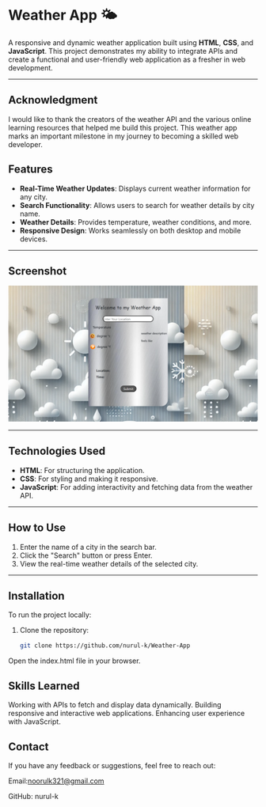 # Weather App 🌤️

A responsive and dynamic weather application built using **HTML**, **CSS**, and **JavaScript**. This project demonstrates my ability to integrate APIs and create a functional and user-friendly web application as a fresher in web development.

---

## Acknowledgment
I would like to thank the creators of the weather API and the various online learning resources that helped me build this project. This weather app marks an important milestone in my journey to becoming a skilled web developer.

## Features

- **Real-Time Weather Updates**: Displays current weather information for any city.
- **Search Functionality**: Allows users to search for weather details by city name.
- **Weather Details**: Provides temperature, weather conditions, and more.
- **Responsive Design**: Works seamlessly on both desktop and mobile devices.

---


## Screenshot

![Weather App Screenshot](https://github.com/nurul-k/Weather-App/blob/1c1578dfea0cc841bf963a8d427c8120f47264a0/Screenshot1%20.png) 

---

## Technologies Used

- **HTML**: For structuring the application.
- **CSS**: For styling and making it responsive.
- **JavaScript**: For adding interactivity and fetching data from the weather API.

---

## How to Use

1. Enter the name of a city in the search bar.
2. Click the "Search" button or press Enter.
3. View the real-time weather details of the selected city.

---

## Installation

To run the project locally:

1. Clone the repository:
   ```bash
   git clone https://github.com/nurul-k/Weather-App

Open the index.html file in your browser.

## Skills Learned
Working with APIs to fetch and display data dynamically.
Building responsive and interactive web applications.
Enhancing user experience with JavaScript.

## Contact
If you have any feedback or suggestions, feel free to reach out:

Email:noorulk321@gmail.com

GitHub: nurul-k

